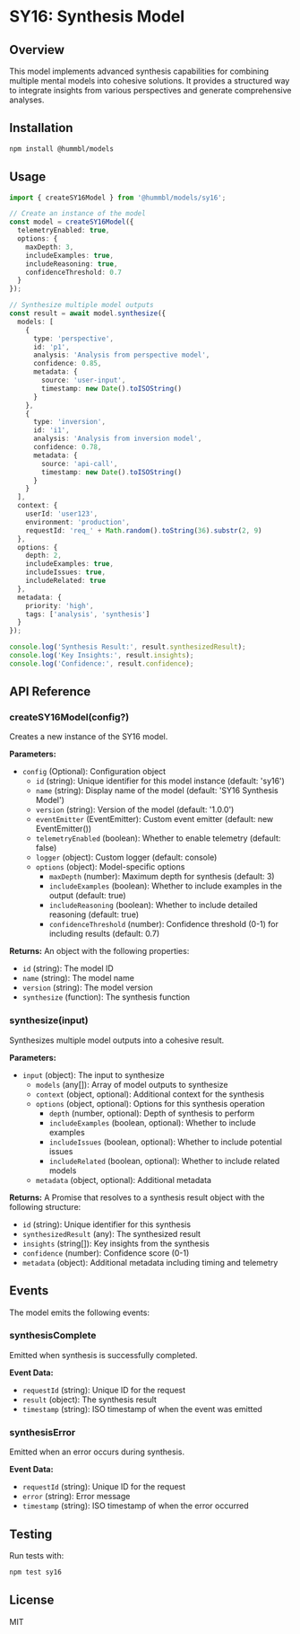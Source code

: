# SY16: Synthesis Model

## Overview
This model implements advanced synthesis capabilities for combining multiple mental models into cohesive solutions. It provides a structured way to integrate insights from various perspectives and generate comprehensive analyses.

## Installation

```bash
npm install @hummbl/models
```

## Usage

```typescript
import { createSY16Model } from '@hummbl/models/sy16';

// Create an instance of the model
const model = createSY16Model({
  telemetryEnabled: true,
  options: {
    maxDepth: 3,
    includeExamples: true,
    includeReasoning: true,
    confidenceThreshold: 0.7
  }
});

// Synthesize multiple model outputs
const result = await model.synthesize({
  models: [
    {
      type: 'perspective',
      id: 'p1',
      analysis: 'Analysis from perspective model',
      confidence: 0.85,
      metadata: {
        source: 'user-input',
        timestamp: new Date().toISOString()
      }
    },
    {
      type: 'inversion',
      id: 'i1',
      analysis: 'Analysis from inversion model',
      confidence: 0.78,
      metadata: {
        source: 'api-call',
        timestamp: new Date().toISOString()
      }
    }
  ],
  context: {
    userId: 'user123',
    environment: 'production',
    requestId: 'req_' + Math.random().toString(36).substr(2, 9)
  },
  options: {
    depth: 2,
    includeExamples: true,
    includeIssues: true,
    includeRelated: true
  },
  metadata: {
    priority: 'high',
    tags: ['analysis', 'synthesis']
  }
});

console.log('Synthesis Result:', result.synthesizedResult);
console.log('Key Insights:', result.insights);
console.log('Confidence:', result.confidence);
```

## API Reference

### createSY16Model(config?)

Creates a new instance of the SY16 model.

**Parameters:**
- `config` (Optional): Configuration object
  - `id` (string): Unique identifier for this model instance (default: 'sy16')
  - `name` (string): Display name of the model (default: 'SY16 Synthesis Model')
  - `version` (string): Version of the model (default: '1.0.0')
  - `eventEmitter` (EventEmitter): Custom event emitter (default: new EventEmitter())
  - `telemetryEnabled` (boolean): Whether to enable telemetry (default: false)
  - `logger` (object): Custom logger (default: console)
  - `options` (object): Model-specific options
    - `maxDepth` (number): Maximum depth for synthesis (default: 3)
    - `includeExamples` (boolean): Whether to include examples in the output (default: true)
    - `includeReasoning` (boolean): Whether to include detailed reasoning (default: true)
    - `confidenceThreshold` (number): Confidence threshold (0-1) for including results (default: 0.7)

**Returns:**
An object with the following properties:
- `id` (string): The model ID
- `name` (string): The model name
- `version` (string): The model version
- `synthesize` (function): The synthesis function

### synthesize(input)

Synthesizes multiple model outputs into a cohesive result.

**Parameters:**
- `input` (object): The input to synthesize
  - `models` (any[]): Array of model outputs to synthesize
  - `context` (object, optional): Additional context for the synthesis
  - `options` (object, optional): Options for this synthesis operation
    - `depth` (number, optional): Depth of synthesis to perform
    - `includeExamples` (boolean, optional): Whether to include examples
    - `includeIssues` (boolean, optional): Whether to include potential issues
    - `includeRelated` (boolean, optional): Whether to include related models
  - `metadata` (object, optional): Additional metadata

**Returns:**
A Promise that resolves to a synthesis result object with the following structure:
- `id` (string): Unique identifier for this synthesis
- `synthesizedResult` (any): The synthesized result
- `insights` (string[]): Key insights from the synthesis
- `confidence` (number): Confidence score (0-1)
- `metadata` (object): Additional metadata including timing and telemetry

## Events

The model emits the following events:

### synthesisComplete
Emitted when synthesis is successfully completed.

**Event Data:**
- `requestId` (string): Unique ID for the request
- `result` (object): The synthesis result
- `timestamp` (string): ISO timestamp of when the event was emitted

### synthesisError
Emitted when an error occurs during synthesis.

**Event Data:**
- `requestId` (string): Unique ID for the request
- `error` (string): Error message
- `timestamp` (string): ISO timestamp of when the error occurred

## Testing

Run tests with:

```bash
npm test sy16
```

## License

MIT
